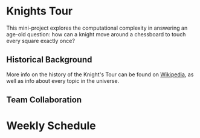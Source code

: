 # Knights Tour

This mini-project explores the computational complexity in answering an age-old question:
how can a knight move around a chessboard to touch every square exactly once?

## Historical Background

More info on the history of the Knight's Tour can be found on [Wikipedia](https://en.wikipedia.org/wiki/Knight%27s_tour),
as well as info about every topic in the universe.

## Team Collaboration


# Weekly Schedule

